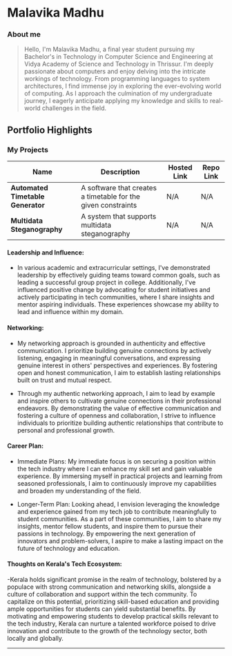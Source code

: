 # Malavika Madhu
### About me

> Hello, I'm Malavika Madhu, a final year student pursuing my Bachelor's in Technology in Computer Science and Engineering at Vidya Academy of Science and Technology in Thrissur. I'm deeply passionate about computers and enjoy delving into the intricate workings of technology. From programming languages to system architectures, I find immense joy in exploring the ever-evolving world of computing. As I approach the culmination of my undergraduate journey, I eagerly anticipate applying my knowledge and skills to real-world challenges in the field.

## Portfolio Highlights

### My Projects

| Name                | Description                                                               | Hosted Link                              | Repo Link                                                      |
|---------------------|---------------------------------------------------------------------------|------------------------------------------|----------------------------------------------------------------|
| **Automated Timetable Generator**  |                  A software that creates a timetable for the given constraints                             | N/A   | N/A             |
| **Multidata Steganography**  | A system that supports multidata steganography                                              | N/A     | N/A              |

#### Leadership and Influence:

- In various academic and extracurricular settings, I've demonstrated leadership by effectively guiding teams toward common goals, such as leading a successful group project in college. Additionally, I've influenced positive change by advocating for student initiatives and actively participating in tech communities, where I share insights and mentor aspiring individuals. These experiences showcase my ability to lead and influence within my domain.

#### Networking:

- My networking approach is grounded in authenticity and effective communication. I prioritize building genuine connections by actively listening, engaging in meaningful conversations, and expressing genuine interest in others' perspectives and experiences. By fostering open and honest communication, I aim to establish lasting relationships built on trust and mutual respect.

- Through my authentic networking approach, I aim to lead by example and inspire others to cultivate genuine connections in their professional endeavors. By demonstrating the value of effective communication and fostering a culture of openness and collaboration, I strive to influence individuals to prioritize building authentic relationships that contribute to personal and professional growth.

#### Career Plan:

- Immediate Plans:
My immediate focus is on securing a position within the tech industry where I can enhance my skill set and gain valuable experience. By immersing myself in practical projects and learning from seasoned professionals, I aim to continuously improve my capabilities and broaden my understanding of the field.

- Longer-Term Plan:
Looking ahead, I envision leveraging the knowledge and experience gained from my tech job to contribute meaningfully to student communities. As a part of these communities, I aim to share my insights, mentor fellow students, and inspire them to pursue their passions in technology. By empowering the next generation of innovators and problem-solvers, I aspire to make a lasting impact on the future of technology and education.

#### Thoughts on Kerala's Tech Ecosystem:

-Kerala holds significant promise in the realm of technology, bolstered by a populace with strong communication and networking skills, alongside a culture of collaboration and support within the tech community. To capitalize on this potential, prioritizing skill-based education and providing ample opportunities for students can yield substantial benefits. By motivating and empowering students to develop practical skills relevant to the tech industry, Kerala can nurture a talented workforce poised to drive innovation and contribute to the growth of the technology sector, both locally and globally.

---
